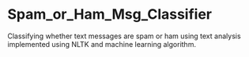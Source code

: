 # Spam_or_Ham_Msg_Classifier
Classifying whether text messages are spam or ham using text analysis implemented using NLTK and machine learning algorithm.
